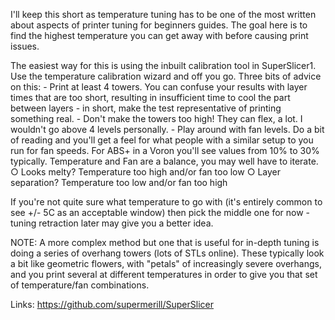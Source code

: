 I'll keep this short as temperature tuning has to be one of the most written about aspects of printer tuning for beginners guides. The goal here is to find the highest temperature you can get away with before causing print issues.

The easiest way for this is using the inbuilt calibration tool in SuperSlicer1. Use the temperature calibration wizard and off you go. Three bits of advice on this:
	- Print at least 4 towers. You can confuse your results with layer times that are too short, resulting in insufficient time to cool the part between layers - in short, make the test representative of printing something real.
	- Don't make the towers too high! They can flex, a lot. I wouldn't go above 4 levels personally.
	- Play around with fan levels. Do a bit of reading and you'll get a feel for what people with a similar setup to you run for fan speeds. For ABS+ in a Voron you'll see values from 10% to 30% typically. Temperature and Fan are a balance, you may well have to iterate.
		○ Looks melty? Temperature too high and/or fan too low
		○ Layer separation? Temperature too low and/or fan too high

If you're not quite sure what temperature to go with (it's entirely common to see +/- 5C as an acceptable window) then pick the middle one for now - tuning retraction later may give you a better idea.

NOTE: A more complex method but one that is useful for in-depth tuning is doing a series of overhang towers (lots of STLs online). These typically look a bit like geometric flowers, with "petals" of increasingly severe overhangs, and you print several at different temperatures in order to give you that set of temperature/fan combinations.

Links:
https://github.com/supermerill/SuperSlicer